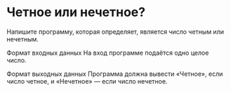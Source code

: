 # Четное или нечетное?

Напишите программу, которая определяет, является число четным или нечетным.

Формат входных данных
На вход программе подаётся одно целое число.

Формат выходных данных
Программа должна вывести «Четное», если число четное, и «Нечетное» — если число нечетное.